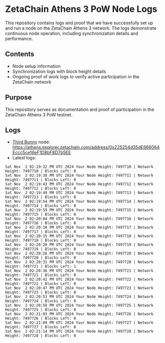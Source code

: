 # ZetaChain Athens 3 PoW Node Logs
This repository contains logs and proof that we have successfully set up and run a node on the ZetaChain Athens 3 network. The logs demonstrate continuous node operation, including synchronization details and performance.

## Contents
- Node setup information
- Synchronization logs with block height details
- Ongoing proof of work logs to verify active participation in the ZetaChain network

## Purpose
This repository serves as documentation and proof of participation in the ZetaChain Athens 3 PoW testnet.

## Logs

- [Third Bunny](https://thirdbunny.xyz/) node: https://athens.explorer.zetachain.com/address/0x225254d35dE666064Eccc5ce16eF1D8bF8D7b5EE
- Latest logs:
```
Sat Nov  2 02:19:32 PM UTC 2024 Your Node Height: 7497710 | Network Height: 7497710 | Blocks Left: 0
Sat Nov  2 02:19:38 PM UTC 2024 Your Node Height: 7497711 | Network Height: 7497711 | Blocks Left: 0
Sat Nov  2 02:19:43 PM UTC 2024 Your Node Height: 7497712 | Network Height: 7497712 | Blocks Left: 0
Sat Nov  2 02:19:49 PM UTC 2024 Your Node Height: 7497713 | Network Height: 7497713 | Blocks Left: 0
Sat Nov  2 02:19:54 PM UTC 2024 Your Node Height: 7497714 | Network Height: 7497714 | Blocks Left: 0
Sat Nov  2 02:19:59 PM UTC 2024 Your Node Height: 7497715 | Network Height: 7497715 | Blocks Left: 0
Sat Nov  2 02:20:04 PM UTC 2024 Your Node Height: 7497716 | Network Height: 7497716 | Blocks Left: 0
Sat Nov  2 02:20:10 PM UTC 2024 Your Node Height: 7497717 | Network Height: 7497717 | Blocks Left: 0
Sat Nov  2 02:20:15 PM UTC 2024 Your Node Height: 7497718 | Network Height: 7497718 | Blocks Left: 0
Sat Nov  2 02:20:20 PM UTC 2024 Your Node Height: 7497719 | Network Height: 7497719 | Blocks Left: 0
Sat Nov  2 02:20:26 PM UTC 2024 Your Node Height: 7497720 | Network Height: 7497720 | Blocks Left: 0
Sat Nov  2 02:20:31 PM UTC 2024 Your Node Height: 7497720 | Network Height: 7497721 | Blocks Left: 1
Sat Nov  2 02:20:36 PM UTC 2024 Your Node Height: 7497721 | Network Height: 7497721 | Blocks Left: 0
Sat Nov  2 02:20:42 PM UTC 2024 Your Node Height: 7497722 | Network Height: 7497722 | Blocks Left: 0
Sat Nov  2 02:20:47 PM UTC 2024 Your Node Height: 7497723 | Network Height: 7497723 | Blocks Left: 0
Sat Nov  2 02:20:53 PM UTC 2024 Your Node Height: 7497724 | Network Height: 7497724 | Blocks Left: 0
Sat Nov  2 02:20:58 PM UTC 2024 Your Node Height: 7497725 | Network Height: 7497725 | Blocks Left: 0
Sat Nov  2 02:21:03 PM UTC 2024 Your Node Height: 7497726 | Network Height: 7497726 | Blocks Left: 0
Sat Nov  2 02:21:09 PM UTC 2024 Your Node Height: 7497727 | Network Height: 7497727 | Blocks Left: 0
Sat Nov  2 02:21:14 PM UTC 2024 Your Node Height: 7497728 | Network Height: 7497728 | Blocks Left: 0
```
